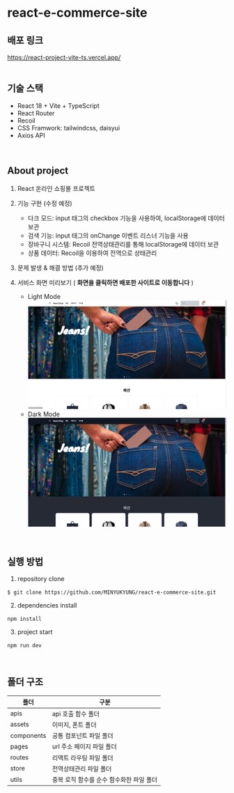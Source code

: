 # react-e-commerce-site

## 배포 링크
https://react-project-vite-ts.vercel.app/
<br/>
<br/>

## 기술 스택
- React 18 + Vite + TypeScript
- React Router
- Recoil
- CSS Framwork: tailwindcss, daisyui
- Axios API
<br/>

## About project
1. React 온라인 쇼핑몰 프로젝트

2. 기능 구현 (수정 예정)
    - 다크 모드: input 태그의 checkbox 기능을 사용하여, localStorage에 데이터 보관
    - 검색 기능: input 태그의 onChange 이벤트 리스너 기능을 사용
    - 장바구니 시스템: Recoil 전역상태관리를 통해 localStorage에 데이터 보관
    - 상품 데이터: Recoil을 이용하여 전역으로 상태관리

3. 문제 발생 & 해결 방법 (추가 예정)

4. 서비스 화면 미리보기 ( **화면을 클릭하면 배포한 사이트로 이동합니다** )
    - Light Mode
    [![light](./src/assets/images/light%20ver.png)](https://react-project-vite-ts.vercel.app/)
    - Dark Mode
    [![dark](./src/assets/images/dark%20ver.png)](https://react-project-vite-ts.vercel.app/)
<br/>

## 실행 방법
1. repository clone
```
$ git clone https://github.com/MINYUKYUNG/react-e-commerce-site.git
```
2. dependencies install
```
npm install
```
3. project start
```
npm run dev
```
<br/>

## 폴더 구조
| 폴더 | 구분 |
| -- | -- |
| apis | api 호출 함수 폴더 |
| assets | 이미지, 폰트 폴더 |
| components | 공통 컴포넌트 파일 폴더 |
| pages | url 주소 페이지 파일 폴더 |
| routes | 리액트 라우팅 파일 폴더 |
| store | 전역상태관리 파일 폴더 |
| utils | 중복 로직 함수를 순수 함수화한 파일 폴더 |



